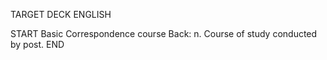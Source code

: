 TARGET DECK
ENGLISH

START
Basic
Correspondence course
Back: n. Course of study conducted by post.
END

